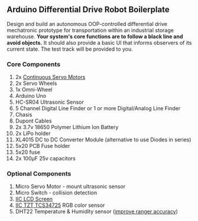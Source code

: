 ## Arduino Differential Drive Robot Boilerplate
Design and build an autonomous OOP-controlled differential drive mechatronic prototype for transportation within an industrial storage warehouse. **Your system's core functions are to follow a black line and avoid objects.** It should also provide a basic UI that informs observers of its current state. The test track will be provided to you.

### Core Components
1. 2x [Continuous Servo Motors](https://github.com/TempeHS/TempeHS_Ardunio_Boilerplate/tree/main/TempeHS_Sensor_Catalogue/Examples/ContinuosServo)
2. 2x Servo Wheels
3. 1x Omni-Wheel
4. Arduino Uno
6. HC-SR04 Ultrasonic Sensor
7. 5 Channel Digital Line Finder or 1 or more Digital/Analog Line Finder
8. Chasis
9. Dupont Cables
10. 2x 3.7v 18650 Polymer Lithium Ion Battery
11. 2x LiPo holder
12. XL4015 DC to DC Converter Module (alternative to use Diodes in series)
13. 5x20 PCB Fuse holder 
14. 5x20 fuse
15. 2x 100µF 25v capacitors

### Optional Components
1. Micro Servo Motor - mount ultrasonic sensor
2. Micro Switch - collision detection
3. [IIC LCD Screen](https://github.com/TempeHS/TempeHS_Ardunio_Boilerplate/tree/main/TempeHS_Sensor_Catalogue/Examples/IIC_1602_LCD)
4. [IIC TZT TCS34725](https://github.com/TempeHS/TempeHS_Ardunio_Boilerplate/tree/main/TempeHS_Sensor_Catalogue/Examples/IIC_TCS34725_RGB_Color_Sensor) RGB color sensor
5. DHT22 Temperature & Humidity sensor ([improve ranger accuracy](https://github.com/SpulberGeorge/EasyUltrasonic/tree/main))
